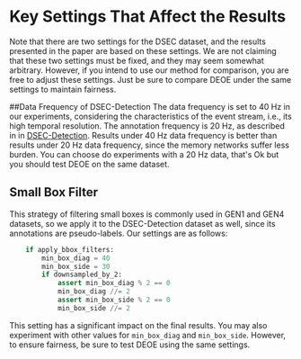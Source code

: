 # Key Settings That Affect the Results
Note that there are two settings for the DSEC dataset, and the results presented in the paper are based on these settings.
We are not claiming that these two settings must be fixed, and they may seem somewhat arbitrary. However, if you intend to
use our method for comparison, you are free to adjust these settings. Just be sure to compare DEOE under the same settings
to maintain fairness.

##Data Frequency of DSEC-Detection 
The data frequency is set to 40 Hz in our experiments, considering the characteristics of the event stream, i.e., its high
temporal resolution. The annotation frequency is 20 Hz, as described in in [DSEC-Detection](https://dsec.ifi.uzh.ch/dsec-detection/). Results under 40 Hz data frequency 
is better than results under 20 Hz data frequency, since the memory networks suffer less burden. You can choose do experiments with a
20 Hz data, that's Ok but you should test DEOE on the same dataset.

## Small Box Filter
This strategy of filtering small boxes is commonly used in GEN1 and GEN4 datasets, so we apply it to the DSEC-Detection dataset as well,
since its annotations are pseudo-labels. Our settings are as follows:
```python
    if apply_bbox_filters:
        min_box_diag = 40
        min_box_side = 30
        if downsampled_by_2:
            assert min_box_diag % 2 == 0
            min_box_diag //= 2
            assert min_box_side % 2 == 0
            min_box_side //= 2
```
This setting has a significant impact on the final results. You may also experiment with other values for `min_box_diag` and `min_box_side`. However,
to ensure fairness, be sure to test DEOE using the same settings.



